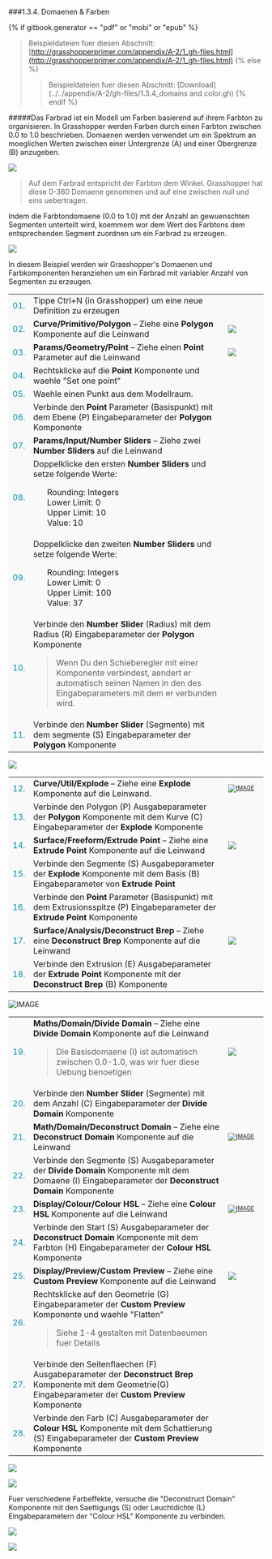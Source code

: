 ﻿<style>
td:nth-child(1) {color: #008DB2}
td:nth-child(3)	{font-size: 70%;width: 15%;}
td {background-color: #F9F9F9;}
thead {display: none}
</style>
###1.3.4. Domaenen & Farben

{% if gitbook.generator == "pdf" or "mobi" or "epub" %}
>Beispieldateien fuer diesen Abschnitt: [http://grasshopperprimer.com/appendix/A-2/1_gh-files.html](http://grasshopperprimer.com/appendix/A-2/1_gh-files.html)
{% else %}
>>Beispieldateien fuer diesen Abschnitt: [Download](../../appendix/A-2/gh-files/1.3.4_domains and color.gh)
{% endif %}

#####Das Farbrad ist ein Modell um Farben basierend auf ihrem Farbton zu organisieren. In Grasshopper werden Farben durch einen Farbton zwischen 0.0 to 1.0 beschrieben. Domaenen werden verwendet um ein Spektrum an moeglichen Werten zwischen einer Untergrenze (A) und einer Obergrenze (B) anzugeben.


![](images/1-3-4/1-3-4_01-color-wheel.png)
>Auf dem Farbrad entspricht der Farbton dem Winkel. Grasshopper hat diese 0-360 Domaene genommen und auf eine zwischen null und eins uebertragen.

Indem die Farbtondomaene (0.0 to 1.0) mit der Anzahl an gewuenschten Segmenten unterteilt wird, koemmem wor dem Wert des Farbtons dem entsprechenden Segment zuordnen um ein Farbrad zu erzeugen.

![](images/1-3-4/1-3-4_02-segmented-color-wheels.png)

In diesem Beispiel werden wir Grasshopper's Domaenen und Farbkomponenten heranziehen um ein Farbrad mit variabler Anzahl von Segmenten zu erzeugen.

||||
|--|--|--|
|01.| Tippe Ctrl+N (in Grasshopper) um eine neue Definition zu erzeugen||
|02.| **Curve/Primitive/Polygon** – Ziehe eine **Polygon** Komponente auf die Leinwand|[![](images/1-3-4/1-3-4_03-polygon.png)](../../appendix/A-1/0_index-of-components.html#CPPolygon)|
|03.| **Params/Geometry/Point** – Ziehe einen **Point** Parameter auf die Leinwand|[![](images/1-3-4/1-3-4_04-point.png)](../../appendix/A-1/0_index-of-components.html#PGPt)|
|04.| Rechtsklicke auf die **Point** Komponente und waehle "Set one point"||
|05.| Waehle einen Punkt aus dem Modellraum.||
|06.| Verbinde den **Point** Parameter (Basispunkt) mit dem Ebene (P) Eingabeparameter der **Polygon** Komponente||
|07.| **Params/Input/Number Sliders** – Ziehe zwei **Number Sliders** auf die Leinwand||
|08.| Doppelklicke den ersten **Number Sliders** und setze folgende Werte:<ul>Rounding: Integers<br>Lower Limit: 0<br>Upper Limit: 10<br>Value: 10</ul>||
|09.| Doppelklicke den zweiten **Number Sliders** und setze folgende Werte:<ul>Rounding: Integers<br>Lower Limit: 0<br>Upper Limit: 100<br>Value: 37</ul>||
|10.| Verbinde den **Number Slider** (Radius) mit dem Radius (R) Eingabeparameter der **Polygon** Komponente <blockquote>Wenn Du den Schieberegler mit einer Komponente verbindest, aendert er automatisch seinen Namen in den des Eingabeparameters mit dem er verbunden wird.</blockquote>||
|11.| Verbinde den **Number Slider** (Segmente) mit dem segmente (S) Eingabeparameter der **Polygon** Komponente|||

![](images/1-3-4/1-3-4_06-connected-sliders.png)

||||
|--|--|--|
|12.| **Curve/Util/Explode** – Ziehe eine **Explode** Komponente auf die Leinwand.|[![IMAGE](images/1-3-4/1-3-4_07-explode.png)](../../appendix/A-1/0_index-of-components.html#CUExplode)|
|13.| Verbinde den Polygon (P) Ausgabeparameter der **Polygon** Komponente mit dem Kurve (C) Eingabeparameter der **Explode** Komponente||
|14.| **Surface/Freeform/Extrude Point** – Ziehe eine **Extrude Point** Komponente auf die Leinwand|[![](images/1-3-4/1-3-4_08-extrude.png)](../../appendix/A-1/0_index-of-components.html#SFExtrPt)|
|15.| Verbinde den Segmente (S) Ausgabeparameter der **Explode** Komponente mit dem Basis (B) Eingabeparameter von **Extrude Point**||
|16.| Verbinde den **Point** Parameter (Basispunkt) mit dem Extrusionsspitze (P) Eingabeparameter der **Extrude Point** Komponente||
|17.| **Surface/Analysis/Deconstruct Brep** – Ziehe eine **Deconstruct Brep** Komponente auf die Leinwand|[![](images/1-3-4/1-3-4_09-deconstruct-brep.png)](../../appendix/A-1/0_index-of-components.html#SADeBrep)|
|18.| Verbinde den Extrusion (E) Ausgabeparameter der **Extrude Point** Komponente mit der **Deconstruct Brep** (B) Komponente|||

![IMAGE](images/1-3-4/1-3-4_09b-definition2.png)

||||
|--|--|--|
|19.| **Maths/Domain/Divide Domain** – Ziehe eine **Divide Domain** Komponente auf die Leinwand<blockquote>Die Basisdomaene (I) ist automatisch zwischen 0.0-1.0, was wir fuer diese Uebung benoetigen</blockquote>|[![](images/1-3-4/1-3-4_10a-divide-domain.png)](../../appendix/A-1/0_index-of-components.html#MDDivide)|
|20.| Verbinde den **Number Slider** (Segmente) mit dem Anzahl (C) Eingabeparameter der **Divide Domain** Komponente||
|21.| **Math/Domain/Deconstruct Domain** – Ziehe eine **Deconstruct Domain** Komponente auf die Leinwand|[![IMAGE](images/1-3-4/1-3-4_10b-deconstruct-domain.png)](../../appendix/A-1/0_index-of-components.html#MDDeDomain)|
|22.| Verbinde den Segmente (S) Ausgabeparameter der **Divide Domain** Komponente mit dem Domaene (I) Eingabeparameter der **Deconstruct Domain** Komponente||
|23.| **Display/Colour/Colour HSL** – Ziehe eine **Colour HSL** Komponente auf die Leinwand|[![IMAGE](images/1-3-4/1-3-4_11-colour-HSL.png)](../../appendix/A-1/0_index-of-components.html#DCHSL)|
|24.| Verbinde den Start (S) Ausgabeparameter der **Deconstruct Domain** Komponente mit dem Farbton (H) Eingabeparameter der **Colour HSL** Komponente||
|25.| **Display/Preview/Custom Preview** – Ziehe eine **Custom Preview** Komponente auf die Leinwand|[![](images/1-3-4/1-3-4_12-custom-preview.png)](../../appendix/A-1/0_index-of-components.html#DPPreview)|
|26.| Rechtsklicke auf den Geometrie (G) Eingabeparameter der **Custom Preview** Komponente und waehle "Flatten"<blockquote>Siehe 1-4 gestalten mit Datenbaeumen fuer Details</blockquote>||
|27.| Verbinde den Seitenflaechen (F) Ausgabeparameter der **Deconstruct Brep** Komponente mit dem Geometrie(G) Eingabeparameter der **Custom Preview** Komponente||
|28.| Verbinde den Farb (C) Ausgabeparameter der **Colour HSL** Komponente mit dem Schattierung (S) Eingabeparameter der **Custom Preview** Komponente|||

![](images/1-3-4/1-3-4_13-connected-definition.png)

![](images/1-3-4/1-3-4_14-example-result.png)

Fuer verschiedene Farbeffekte, versuche die "Deconstruct Domain" Komponente mit den Saettigungs (S) oder Leuchtdichte (L) Eingabeparametern der "Colour HSL" Komponente zu verbinden.

![](images/1-3-4/1-3-4_15-saturation.png)

![](images/1-3-4/1-3-4_16-large-example.png)
